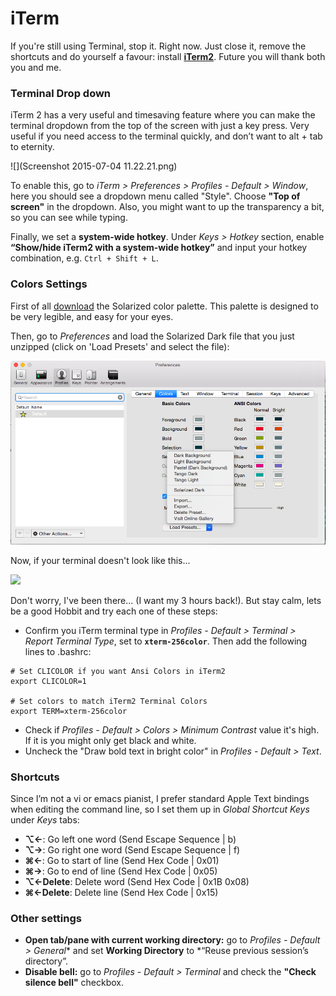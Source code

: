 # iTerm 
If you're still using Terminal, stop it. Right now. Just close it, remove the shortcuts and do yourself a favour: install **[iTerm2](https://www.iterm2.com/)**. Future you will thank both you and me.



### Terminal Drop down

iTerm 2 has a very useful and timesaving feature where you can make the terminal dropdown from the top of the screen with just a key press. Very useful if you need access to the terminal quickly, and don’t want to alt + tab to eternity.

![](Screenshot 2015-07-04 11.22.21.png)

To enable this, go to *iTerm > Preferences > Profiles - Default > Window*, here you should see a dropdown menu called "Style". Choose **"Top of screen"** in the dropdown. Also, you might want to up the transparency a bit, so you can see while typing. 

Finally, we set a **system-wide hotkey**. Under *Keys > Hotkey* section, enable **“Show/hide iTerm2 with a system-wide hotkey”** and input your hotkey combination, e.g. ```Ctrl + Shift + L```. 


### Colors Settings

First of all [download](https://github.com/altercation/solarized/tree/master/iterm2-colors-solarized) the Solarized color palette. This palette is designed to be very legible, and easy for your eyes.

Then, go to *Preferences* and load the Solarized Dark file that you just unzipped (click on 'Load Presets' and select the file):

![](iterm-solarized-settings.png)

Now, if your terminal doesn't look like this...

![](https://www.dropbox.com/s/3yvgky963r5wyyy/Screenshot%202015-06-29%2022.47.47.png)

Don't worry, I've been there... (I want my 3 hours back!). But stay calm, lets be a good Hobbit and try each one of these steps:
* Confirm you iTerm terminal type in *Profiles - Default > Terminal > Report Terminal Type*, set to **```xterm-256color```**. Then add the following lines to .bashrc:

```shell
# Set CLICOLOR if you want Ansi Colors in iTerm2 
export CLICOLOR=1

# Set colors to match iTerm2 Terminal Colors
export TERM=xterm-256color
```
* Check if *Profiles - Default > Colors > Minimum Contrast* value it's high. If it is you might only get black and white.
* Uncheck the "Draw bold text in bright color" in *Profiles - Default > Text*.

### Shortcuts
Since I’m not a vi or emacs pianist, I prefer standard Apple Text bindings when editing the command line, so I set them up in *Global Shortcut Keys* under *Keys* tabs:

* **⌥←**: Go left one word (Send Escape Sequence | b)
* **⌥→**: Go right one word (Send Escape Sequence | f)
* **⌘←**: Go to start of line (Send Hex Code | 0x01)
* **⌘→**: Go to end of line (Send Hex Code | 0x05)
* **⌥←Delete**: Delete word (Send Hex Code | 0x1B 0x08)
* **⌘←Delete**: Delete line (Send Hex Code | 0x15)
    
### Other settings
* **Open tab/pane with current working directory:** go to *Profiles - Default > General** and set **Working Directory** to *“Reuse previous session’s directory”.
* **Disable bell:** go to *Profiles - Default > Terminal* and check the **"Check silence bell"** checkbox.
    
